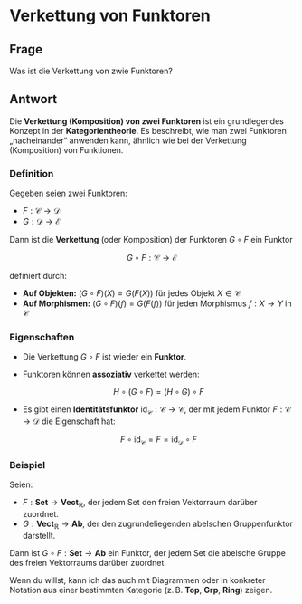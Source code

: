 # Verkettung von Funktoren

## Frage

Was ist die Verkettung von zwie Funktoren?

## Antwort

Die **Verkettung (Komposition) von zwei Funktoren** ist ein grundlegendes
Konzept in der **Kategorientheorie**. Es beschreibt, wie man zwei Funktoren
„nacheinander“ anwenden kann, ähnlich wie bei der Verkettung (Komposition) von
Funktionen.

### Definition

Gegeben seien zwei Funktoren:

* $F: \mathcal{C} \to \mathcal{D}$
* $G: \mathcal{D} \to \mathcal{E}$

Dann ist die **Verkettung** (oder Komposition) der Funktoren $G \circ F$ ein Funktor

$$
G \circ F: \mathcal{C} \to \mathcal{E}
$$

definiert durch:

* **Auf Objekten:** $(G \circ F)(X) = G(F(X))$ für jedes Objekt $X \in \mathcal{C}$
* **Auf Morphismen:** $(G \circ F)(f) = G(F(f))$ für jeden Morphismus $f: X \to Y$ in $\mathcal{C}$

### Eigenschaften

* Die Verkettung $G \circ F$ ist wieder ein **Funktor**.
* Funktoren können **assoziativ** verkettet werden:

  $$
  H \circ (G \circ F) = (H \circ G) \circ F
  $$
* Es gibt einen **Identitätsfunktor** $\text{id}_\mathcal{C}: \mathcal{C} \to \mathcal{C}$, der mit jedem Funktor $F: \mathcal{C} \to \mathcal{D}$ die Eigenschaft hat:

  $$
  F \circ \text{id}_\mathcal{C} = F = \text{id}_\mathcal{D} \circ F
  $$

### Beispiel

Seien:

* $F: \textbf{Set} \to \textbf{Vect}_\mathbb{R}$, der jedem Set den freien Vektorraum darüber zuordnet.
* $G: \textbf{Vect}_\mathbb{R} \to \textbf{Ab}$, der den zugrundeliegenden abelschen Gruppenfunktor darstellt.

Dann ist $G \circ F: \textbf{Set} \to \textbf{Ab}$ ein Funktor, der jedem Set die abelsche Gruppe des freien Vektorraums darüber zuordnet.

Wenn du willst, kann ich das auch mit Diagrammen oder in konkreter Notation aus einer bestimmten Kategorie (z. B. **Top**, **Grp**, **Ring**) zeigen.



